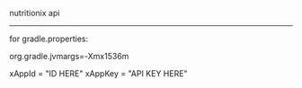 nutritionix api

-------------------------
for gradle.properties:

org.gradle.jvmargs=-Xmx1536m


xAppId = "ID HERE"
xAppKey = "API KEY HERE"